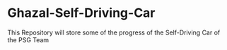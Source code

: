# Ghazal-Self-Driving-Car
This Repository will store some of the progress of the Self-Driving Car of the PSG Team 
